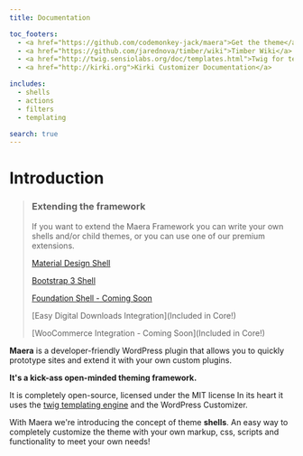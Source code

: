```yaml
---
title: Documentation

toc_footers:
  - <a href="https://github.com/codemonkey-jack/maera">Get the theme</a>
  - <a href="https://github.com/jarednova/timber/wiki">Timber Wiki</a>
  - <a href="http://twig.sensiolabs.org/doc/templates.html">Twig for template designers</a>
  - <a href="http://kirki.org">Kirki Customizer Documentation</a>

includes:
  - shells
  - actions
  - filters
  - templating

search: true
---
```


# Introduction

> ### Extending the framework
> If you want to extend the Maera Framework you can write your own shells and/or child themes, or you can use one of our premium extensions.
>
> [Material Design Shell](https://wpsatchel.com/maera-material-design-shell/)
>
> [Bootstrap 3 Shell](https://wpsatchel.com/maera-bootstrap-shell//)
>
> [Foundation Shell - Coming Soon](https://wpsatchel.com)
>
> [Easy Digital Downloads Integration](Included in Core!)
>
> [WooCommerce Integration - Coming Soon](Included in Core!)

**Maera** is a developer-friendly WordPress plugin that allows you to quickly prototype sites and extend it with your own custom plugins.

**It's a kick-ass open-minded theming framework.**

It is completely open-source, licensed under the MIT license
In its heart it uses the [twig templating engine](http://twig.sensiolabs.org/) and the WordPress Customizer.

With Maera we're introducing the concept of theme **shells**.  An easy way to completely customize the theme with your own markup, css, scripts and functionality to meet your own needs!
